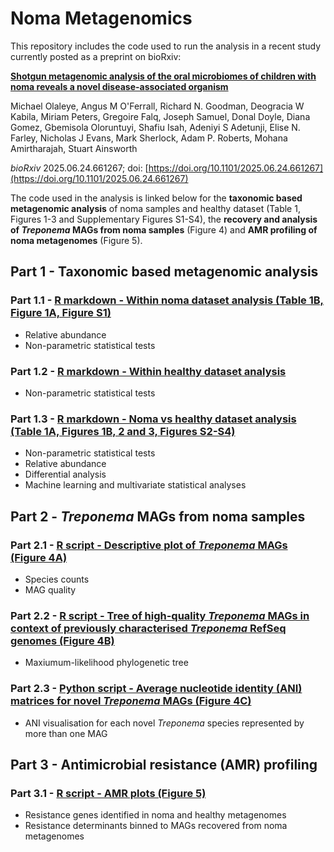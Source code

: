 # Noma Metagenomics

This repository includes the code used to run the analysis in a recent study currently posted as a preprint on bioRxiv:

[**Shotgun metagenomic analysis of the oral microbiomes of children with noma reveals a novel disease-associated organism**](https://doi.org/10.1101/2025.06.24.661267)

Michael Olaleye, Angus M O'Ferrall, Richard N. Goodman, Deogracia W Kabila, Miriam Peters, Gregoire Falq, Joseph Samuel, Donal Doyle, Diana Gomez, Gbemisola Oloruntuyi, Shafiu Isah, Adeniyi S Adetunji, Elise N. Farley, Nicholas J Evans, Mark Sherlock, Adam P. Roberts, Mohana Amirtharajah, Stuart Ainsworth

*bioRxiv* 2025.06.24.661267; doi: [https://doi.org/10.1101/2025.06.24.661267](https://doi.org/10.1101/2025.06.24.661267)

The code used in the analysis is linked below for the **taxonomic based metagenomic analysis** of noma samples and healthy dataset (Table 1, Figures 1-3 and Supplementary Figures S1-S4), the **recovery and analysis of *Treponema* MAGs from noma samples** (Figure 4) and  **AMR profiling of noma metagenomes** (Figure 5).

## Part 1 - Taxonomic based metagenomic analysis

### Part 1.1 - [R markdown - Within noma dataset analysis (Table 1B, Figure 1A, Figure S1)](https://rngoodman.github.io/noma-metagenomics/code/Noma_swab_vs_saliva.html)
* Relative abundance
* Non-parametric statistical tests

### Part 1.2 - [R markdown - Within healthy dataset analysis](https://rngoodman.github.io/noma-metagenomics/code/Healthy_vs_healthy.html)
* Non-parametric statistical tests 

### Part 1.3 - [R markdown - Noma vs healthy dataset analysis (Table 1A, Figures 1B, 2 and 3, Figures S2-S4)](https://rngoodman.github.io/noma-metagenomics/code/Noma_vs_healthy.html)
* Non-parametric statistical tests 
* Relative abundance
* Differential analysis
* Machine learning and multivariate statistical analyses

## Part 2 - *Treponema* MAGs from noma samples

### Part 2.1 - [R script - Descriptive plot of *Treponema* MAGs (Figure 4A)](https://github.com/rngoodman/noma-metagenomics/blob/main/code/Treponema_MAGs.R)
* Species counts
* MAG quality

### Part 2.2 - [R script - Tree of high-quality *Treponema* MAGs in context of previously characterised *Treponema* RefSeq genomes (Figure 4B)](https://github.com/rngoodman/noma-metagenomics/blob/main/code/tree.R)
* Maxiumum-likelihood phylogenetic tree

### Part 2.3 - [Python script - Average nucleotide identity (ANI) matrices for novel *Treponema* MAGs (Figure 4C)](https://github.com/rngoodman/noma-metagenomics/blob/main/code/ANI_visualisation_multi.py)
* ANI visualisation for each novel *Treponema* species represented by more than one MAG

## Part 3 - Antimicrobial resistance (AMR) profiling

### Part 3.1 - [R script - AMR plots (Figure 5)](https://github.com/rngoodman/noma-metagenomics/blob/main/code/ARGs.R)
* Resistance genes identified in noma and healthy metagenomes
* Resistance determinants binned to MAGs recovered from noma metagenomes
